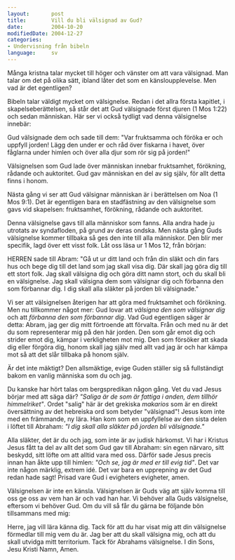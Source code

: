 ```yaml
---
layout:       post
title:        Vill du bli välsignad av Gud?
date:         2004-10-20
modifiedDate: 2004-12-27
categories:
- Undervisning från bibeln
language:     sv
---
```

Många kristna talar mycket till höger och vänster om att vara välsignad.  Man talar om det på olika sätt, ibland låter det som en känsloupplevelse.  Men vad är det egentligen?

Bibeln talar väldigt mycket om välsignelse.  Redan i det allra första kapitlet, i skapelseberättelsen, så står det att Gud välsignade först djuren (1 Mos 1:22) och sedan människan.  Här ser vi också tydligt vad denna välsignelse innebär:

<p class="bible">Gud välsignade dem och sade till dem: "Var fruktsamma och föröka er och uppfyll jorden! Lägg den under er och råd över fiskarna i havet, över fåglarna under himlen och över alla djur som rör sig på jorden!"</p>

Välsignelsen som Gud lade över människan innebar fruktsamhet, förökning, rådande och auktoritet.  Gud gav människan en del av sig själv, för allt detta finns i honom.

Nästa gång vi ser att Gud välsignar människan är i berättelsen om Noa (1 Mos 9:1).  Det är egentligen bara en stadfästning av den välsignelse som gavs vid skapelsen: fruktsamhet, förökning, rådande och auktoritet.

Denna välsignelse gavs till alla människor som fanns.  Alla andra hade ju utrotats av syndafloden, på grund av deras ondska.  Men nästa gång Guds välsignelse kommer tillbaka så ges den inte till alla människor.  Den blir mer specifik, lagd över ett visst folk.  Låt oss läsa ur 1 Mos 12, från början:

<p class="bible">HERREN sade till Abram: "Gå ut ur ditt land och från din släkt och din fars hus och bege dig till det land som jag skall visa dig.  Där skall jag göra dig till ett stort folk.  Jag skall välsigna dig och göra ditt namn stort, och du skall bli en välsignelse.  Jag skall välsigna dem som välsignar dig och förbanna den som förbannar dig.  I dig skall alla släkter på jorden bli välsignade."</p>

Vi ser att välsignelsen återigen har att göra med fruktsamhet och förökning.  Men nu tillkommer något mer: Gud lovar att <em>välsigna den som välsignar dig</em> och att <em>förbanna den som förbannar dig</em>.  Vad Gud egentligen säger är detta: Abram, jag ger dig mitt förtroende att förvalta.  Från och med nu är det du som representerar mig på den här jorden.  Den som går emot dig och strider emot dig, kämpar i verkligheten mot mig.  Den som försöker att skada dig eller förgöra dig, honom skall jag själv med allt vad jag är och har kämpa mot så att det slår tillbaka på honom själv.

Är det inte mäktigt?  Den allsmäktige, evige Guden ställer sig så fullständigt bakom en vanlig människa som du och jag.

Du kanske har hört talas om bergspredikan någon gång.  Vet du vad Jesus börjar med att säga där?  <em>"Saliga är de som är fattiga i anden, dem tillhör himmelriket"</em>.  Ordet "salig" här är det grekiska <em>makarios</em> som är en direkt översättning av det hebreiska ord som betyder "välsignad"!  Jesus kom inte med en främmande, ny lära.  Han kom som en uppfyllelse av den sista delen i löftet till Abraham: <em>"I dig skall alla släkter på jorden bli välsignade."</em>

Alla släkter, det är du och jag, som inte är av judisk härkomst.  Vi har i Kristus Jesus fått ta del av allt det som Gud gav till Abraham: sin egen närvaro, sitt beskydd, sitt löfte om att alltid vara med oss.  Därför sade Jesus precis innan han åkte upp till himlen: <em>"Och se, jag är med er till evig tid"</em>.  Det var inte någon märklig, extrem idé.  Det var bara en upprepning av det Gud redan hade sagt!  Prisad vare Gud i evigheters evigheter, amen.

Välsignelsen är inte en känsla.  Välsignelsen är Guds väg att själv komma till oss ge oss av vem han är och vad han har.  Vi behöver alla Guds välsignelse, eftersom vi behöver Gud.  Om du vill så får du gärna be följande bön tillsammans med mig:

<p class="prayer">Herre, jag vill lära känna dig.  Tack för att du har visat mig att din välsignelse förmedlar till mig vem du är.  Jag ber att du skall välsigna mig, och att du skall utvidga mitt territorium.  Tack för Abrahams välsignelse.  I din Sons, Jesu Kristi Namn, Amen.</p>
